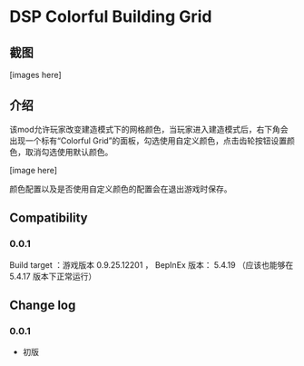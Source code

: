 # DSP Colorful Building Grid

## 截图

[images here]

## 介绍

该mod允许玩家改变建造模式下的网格颜色，当玩家进入建造模式后，右下角会出现一个标有“Colorful Grid”的面板，勾选使用自定义颜色，点击齿轮按钮设置颜色，取消勾选使用默认颜色。

[image here]

颜色配置以及是否使用自定义颜色的配置会在退出游戏时保存。

## Compatibility

### 0.0.1

Build target ：游戏版本 0.9.25.12201 ， BepInEx 版本： 5.4.19 （应该也能够在 5.4.17 版本下正常运行）

## Change log

### 0.0.1

- 初版
